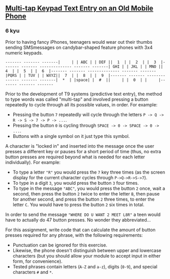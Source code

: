 <h2><a href=https://www.codewars.com/kata/54a2e93b22d236498400134b/train/python target="_blank">Multi-tap Keypad Text Entry on an Old Mobile Phone</a></h2><h3>6 kyu</h3><p>Prior to having fancy iPhones, teenagers would wear out their thumbs sending SMSmessages on candybar-shaped feature phones with 3x4 numeric keypads.</p><pre><code>------- ------- -------|     | | ABC | | DEF ||  1  | |  2  | |  3  |------- ------- -------------- ------- -------| GHI | | JKL | | MNO ||  4  | |  5  | |  6  |------- ------- -------------- ------- -------|PQRS | | TUV | | WXYZ||  7  | |  8  | |  9  |------- ------- -------------- ------- -------|  *  | |space| |  #  ||     | |  0  | |     |------- ------- -------</code></pre><p>Prior to the development of T9 systems (predictive text entry), the method to type words was called "multi-tap" and involved pressing a button repeatedly to cycle through all its possible values, in order. For example:</p><ul><li>Pressing the button <code>7</code> repeatedly will cycle through the letters <code>P -&gt; Q -&gt; R -&gt; S -&gt; 7 -&gt; P -&gt; ...</code>.</li><li>Pressing the button <code>0</code> is cycling through <code>SPACE -&gt; 0 -&gt; SPACE -&gt; 0 -&gt; ...</code>.</li><li>Buttons with a single symbol on it just type this symbol.</li></ul><p>A character is "locked in" and inserted into the message once the user presses a different key or pauses for a short period of time (thus, no extra button presses are required beyond what is needed for each letter individually). For example:</p><ul><li>To type a letter <code>"R"</code> you would press the <code>7</code> key three times (as the screen display for the current character cycles through <code>P-&gt;Q-&gt;R-&gt;S-&gt;7</code>).</li><li>To type in a digit <code>3</code>, you would press the button <code>3</code> four times.</li><li>To type in the message <code>"ABC"</code>, you would press the button <code>2</code> once, wait a second, then press the button <code>2</code> twice to enter the letter <code>B</code>, then pause for another second, and press the button <code>2</code> three times, to enter the letter <code>C</code>. You would have to press the button <code>2</code> six times in total.</li></ul><p>In order to send the message <code>"WHERE DO U WANT 2 MEET L8R"</code> a teen would have to actually do 47 button presses.  No wonder they abbreviated...</p><p>For this assignment, write code that can calculate the amount of button presses required for any phrase, with the following requirements:</p><ul><li>Punctuation can be ignored for this exercise.</li><li>Likewise, the phone doesn't distinguish between upper and lowercase characters (but you should allow your module to accept input in either form, for convenience).</li><li>Tested phrases contain letters (<code>A-Z</code> and <code>a-z</code>), digits (<code>0-9</code>), and special characters <code>#</code> and <code>*</code>.</li></ul>